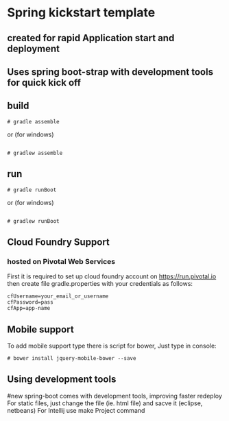 # Spring kickstart template
## created for rapid Application start and deployment
## Uses spring boot-strap with development tools for quick kick off

## build

```
# gradle assemble

```
or (for windows)
```

# gradlew assemble
```

## run

```
# gradle runBoot

```
or (for windows)
```

# gradlew runBoot
```

## Cloud Foundry Support
### hosted on Pivotal Web Services
First it is required to set up cloud foundry account on https://run.pivotal.io
then create file gradle.properties with your credentials as follows:

```
cfUsername=your_email_or_username
cfPassword=pass
cfApp=app-name
```

## Mobile support
To add mobile support type there is script for bower,
Just type in console:

```
# bower install jquery-mobile-bower --save
```

## Using development tools
#new spring-boot comes with development tools, improving faster redeploy
For static files, just change the file (ie. html file) and sacve it (eclipse, netbeans)
For Intellij use make Project command
